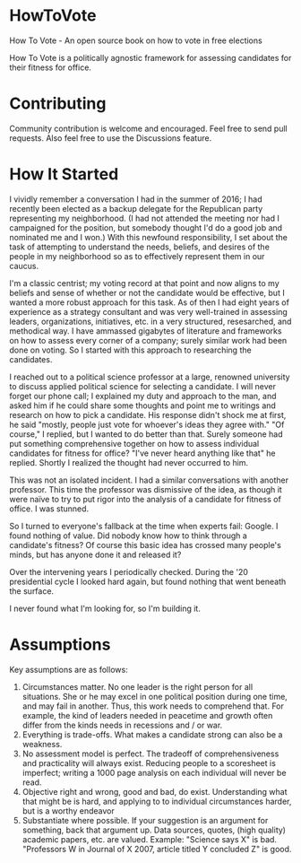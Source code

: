# HowToVote
How To Vote - An open source book on how to vote in free elections

How To Vote is a politically agnostic framework for assessing candidates for their fitness for office. 

# Contributing
Community contribution is welcome and encouraged. Feel free to send pull requests. Also feel free to use the Discussions feature.

# How It Started
I vividly remember a conversation I had in the summer of 2016; I had recently been elected as a backup delegate for the Republican party representing my neighborhood. (I had not attended the meeting nor had I campaigned for the position, but somebody thought I'd do a good job and nominated me and I won.) With this newfound responsibility, I set about the task of attempting to understand the needs, beliefs, and desires of the people in my neighborhood so as to effectively represent them in our caucus. 
 
I'm a classic centrist; my voting record at that point and now aligns to my beliefs and sense of whether or not the candidate would be effective, but I wanted a more robust approach for this task. As of then I had eight years of experience as a strategy consultant and was very well-trained in assessing leaders, organizations, initiatives, etc. in a very structured, resesarched, and methodical way. I have ammassed gigabytes of literature and frameworks on how to assess every corner of a company; surely similar work had been done on voting. So I started with this approach to researching the candidates.

I reached out to a political science professor at a large, renowned university to discuss applied political science for selecting a candidate. I will never forget our phone call; I explained my duty and approach to the man, and asked him if he could share some thoughts and point me to writings and research on how to pick a candidate. His response didn't shock me at first, he said "mostly, people just vote for whoever's ideas they agree with." "Of course," I replied, but I wanted to do better than that. Surely someone had put something comprehensive together on how to assess individual candidates for fitness for office? "I've never heard anything like that" he replied. Shortly I realized the thought had never occurred to him. 

This was not an isolated incident. I had a similar conversations with another professor. This time the professor was dismissive of the idea, as though it were naïve to try to put rigor into the analysis of a candidate for fitness of office. I was stunned. 

So I turned to everyone's fallback at the time when experts fail: Google. I found nothing of value. Did nobody know how to think through a candidate's fitness? Of course this basic idea has crossed many people's minds, but has anyone done it and released it?

Over the intervening years I periodically checked. During the '20 presidential cycle I looked hard again, but found nothing that went beneath the surface. 

I never found what I'm looking for, so I'm building it.

# Assumptions
 
Key assumptions are as follows: 
1. Circumstances matter. No one leader is the right person for all situations. She or he may excel in one political position during one time, and may fail in another. Thus, this work needs to comprehend that. For example, the kind of leaders needed in peacetime and growth often differ from the kinds needs in recessions and / or war.
2. Everything is trade-offs. What makes a candidate strong can also be a weakness.
3. No assessment model is perfect. The tradeoff of comprehensiveness and practicality will always exist. Reducing people to a scoresheet is imperfect; writing a 1000 page analysis on each individual will never be read.
4. Objective right and wrong, good and bad, do exist. Understanding what that might be is hard, and applying to to individual circumstances harder, but is a worthy endeavor
5. Substantiate where possible. If your suggestion is an argument for something, back that argument up. Data sources, quotes, (high quality) academic papers, etc. are valued. Example: "Science says X" is bad. "Professors W in Journal of X 2007, article titled Y concluded Z" is good.



 
